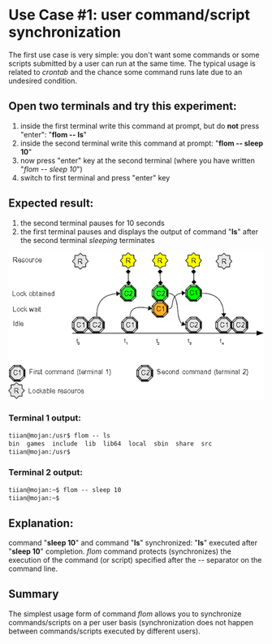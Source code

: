 # Use Case #1: user command/script synchronization

The first use case is very simple: you don't want some commands or some scripts submitted by a user can run at the same time. The typical usage is related to *crontab* and the chance some command runs late due to an undesired condition.

## Open two terminals and try this experiment:
1. inside the first terminal write this command at prompt, but do **not** press "enter": "**flom \-\- ls**"
2. inside the second terminal write this command at prompt: "**flom \-\- sleep 10**"
3. now press "enter" key at the second terminal (where you have written "*flom \-\- sleep 10*")
4. switch to first terminal and press "enter" key

## Expected result:
1. the second terminal pauses for 10 seconds
2. the first terminal pauses and displays the output of command "**ls**" after the second terminal *sleeping* terminates

![](use_case_1_5b_6b_7_8_9_14.png)

### Terminal 1 output:
    tiian@mojan:/usr$ flom -- ls
    bin  games  include  lib  lib64  local	sbin  share  src
    tiian@mojan:/usr$ 

### Terminal 2 output:
    tiian@mojan:~$ flom -- sleep 10
    tiian@mojan:~$ 

## Explanation:
command "**sleep 10**" and command "**ls**" synchronized: "**ls**" executed after "**sleep 10**" completion.
*flom* command protects (synchronizes) the execution of the command (or script) specified after the *\-\-* separator on the command line.

## Summary
The simplest usage form of command *flom* allows you to synchronize commands/scripts on a per user basis (synchronization does not happen between commands/scripts executed by different users).
